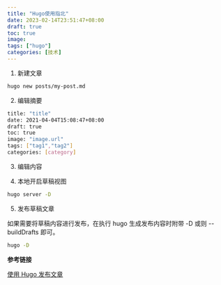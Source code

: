 ```yaml
---
title: "Hugo使用指北"
date: 2023-02-14T23:51:47+08:00
draft: true
toc: true
image: 
tags: ["hugo"] 
categories: [技术] 
---
```


1. 新建文章

```bash
hugo new posts/my-post.md
```

2. 编辑摘要

```bash
title: "title"
date: 2021-04-04T15:08:47+08:00
draft: true
toc: true
image: "image.url"
tags: ["tag1","tag2"]
categories: [category]
```

3. 编辑内容

4. 本地开启草稿视图

```bash
hugo server -D
```

5. 发布草稿文章

如果需要将草稿内容进行发布，在执行 hugo 生成发布内容时附带 -D 或则 --buildDrafts 即可。

```bash
hugo -D
```

**参考链接**

[使用 Hugo 发布文章](https://tangzixiang.github.io/posts/2019/%E4%BD%BF%E7%94%A8-hugo-%E5%8F%91%E5%B8%83%E6%96%87%E7%AB%A0/)


